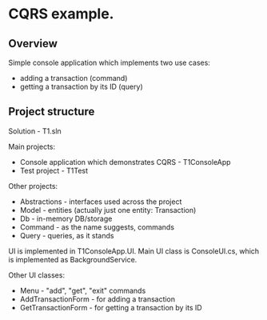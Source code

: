# CQRS example.
## Overview
Simple console application which implements two use cases:
* adding a transaction (command)
* getting a transaction by its ID (query)

## Project structure
Solution - T1.sln

Main projects:
* Console application which demonstrates CQRS - T1ConsoleApp
* Test project - T1Test

Other projects:
* Abstractions - interfaces used across the project
* Model - entities (actually just one entity: Transaction)
* Db - in-memory DB/storage
* Command - as the name suggests, commands
* Query - queries, as it stands

UI is implemented in T1ConsoleApp.UI.
Main UI class is ConsoleUI.cs, which is implemented as BackgroundService.

Other UI classes:
* Menu - "add", "get", "exit" commands
* AddTransactionForm - for adding a transaction
* GetTransactionForm - for getting a transaction by its ID
